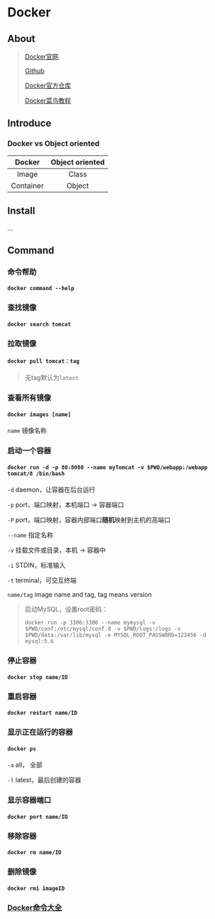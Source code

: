 # Docker

## About

> [Docker官网](http://www.docker.com)
>
> [Github](https://github.com/moby/moby)
>
> [Docker官方仓库](https://hub.docker.com/)
>
> [Docker菜鸟教程](http://www.runoob.com/docker/docker-tutorial.html)

## Introduce

### Docker vs Object oriented

Docker | Object oriented
:--: | :--:
Image | Class
Container | Object

## Install

...



## Command

### 命令帮助

#### `docker command --help`

### 查找镜像

#### `docker search tomcat`

### 拉取镜像

#### `docker pull tomcat：tag`

> 无tag默认为`latest`

### 查看所有镜像

#### `docker images [name]`

`name` 镜像名称

### 启动一个容器

#### `docker run -d -p 80:8080 --name myTomcat -v $PWD/webapp:/webapp tomcat/8 /bin/bash`

`-d` daemon，让容器在后台运行

`-p` port，端口映射，本机端口 -> 容器端口

`-P` port，端口映射，容器内部端口**随机**映射到主机的高端口

`--name` 指定名称

`-v` 挂载文件或目录，本机 -> 容器中

`-i` STDIN，标准输入

`-t` terminal，可交互终端

`name/tag` image name and tag, tag means version

> 启动MySQL，设置root密码：
>
> `docker run -p 3306:3306 --name mymysql -v $PWD/conf:/etc/mysql/conf.d -v $PWD/logs:/logs -v $PWD/data:/var/lib/mysql -e MYSQL_ROOT_PASSWORD=123456 -d mysql:5.6`

### 停止容器

#### `docker stop name/ID`

### 重启容器

#### `docker restart name/ID`

### 显示正在运行的容器

#### `docker ps`

`-a` all， 全部

`-l` latest，最后创建的容器

### 显示容器端口

#### `docker port name/ID`

### 移除容器
#### `docker rm name/ID`

### 删除镜像

#### `docker rmi imageID`

### [Docker命令大全](http://www.runoob.com/docker/docker-command-manual.html)



